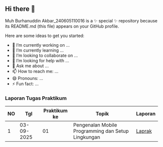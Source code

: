 ## Hi there 👋

Muh Burhanuddin Akbar_240605110016 is a ✨ special ✨ repository because its README.md (this file) appears on your GitHub profile.

Here are some ideas to get you started:

- 🔭 I’m currently working on ...
- 🌱 I’m currently learning ...
- 👯 I’m looking to collaborate on ...
- 🤔 I’m looking for help with ...
- 💬 Ask me about ...
- 📫 How to reach me: ...
- 😄 Pronouns: ...
- ⚡ Fun fact: ...
### Laporan Tugas Praktikum

| NO | Tgl       | Praktikum ke | Topik                                           | Laporan |
|----|-----------|--------------|-------------------------------------------------|---------|
| 1  | 03-09-2025 | 01           | Pengenalan Mobile Programming dan Setup Lingkungan |  [Laprak]()   |

